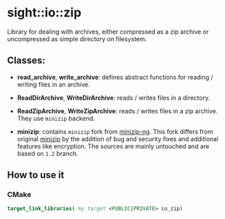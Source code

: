 # sight::io::zip

Library for dealing with archives, either compressed as a zip archive or uncompressed as simple directory on filesystem.

## Classes:

- **read_archive**, **write_archive**: defines abstract functions for reading / writing files in an archive.
- **ReadDirArchive**, **WriteDirArchive**: reads / writes files in a directory.
- **ReadZipArchive**, **WriteZipArchive**: reads / writes files in a zip archive. They use `minizip` backend.

- **minizip**: contains `minizip` fork from [minizip-ng](https://github.com/zlib-ng/minizip-ng). This fork differs from original [minizip](https://www.winimage.com/zLibDll/minizip.html) by the addition of bug and security fixes and additional features like encryption. The sources are mainly untouched and are based on `1.2`  branch.

## How to use it

### CMake

```cmake
target_link_libraries( my_target <PUBLIC|PRIVATE> io_zip)
```